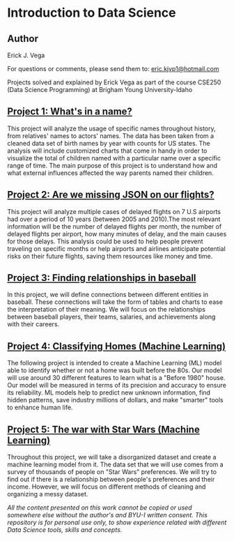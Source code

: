 # Introduction to Data Science

## Author
Erick J. Vega

For questions or comments, please send them to: eric.kjvp1@hotmail.com

Projects solved and explained by Erick Vega as part of the course CSE250 (Data Science Programming) at Brigham Young University-Idaho

## [Project 1: What's in a name?](Project1)
This project will analyze the usage of specific names throughout history, from relatives' names to actors' names. The data has been taken from a cleaned data set of birth names by year with counts for US states. The analysis will include customized charts that come in handy in order to visualize the total of children named with a particular name over a specific range of time. The main purpose of this project is to understand how and what external influences affected the way parents named their children.


## [Project 2: Are we missing JSON on our flights?](Project2)
This project will analyze multiple cases of delayed flights on 7 U.S airports had over a period of 10 years (between 2005 and 2010).The most relevant information will be the number of delayed flights per month, the number of delayed flights per airport, how many minutes of delay, and the main causes for those delays. This analysis could be used to help people prevent traveling on specific months or help airports and airlines anticipate potential risks on their future flights, saving them resources like money and time.


## [Project 3: Finding relationships in baseball](Project3)
In this project, we will define connections between different entities in baseball. These connections will take the form of tables and charts to ease the interpretation of their meaning. We will focus on the relationships between baseball players, their teams, salaries, and achievements along with their careers.


## [Project 4: Classifying Homes (Machine Learning)](Project4)
The following project is intended to create a Machine Learning (ML) model able to identify whether or not a home was built before the 80s. Our model will use around 30 different features to learn what is a "Before 1980" house. Our model will be measured in terms of its precision and accuracy to ensure its reliability. ML models help to predict new unknown information, find hidden patterns, save industry millions of dollars, and make "smarter" tools to enhance human life.


## [Project 5: The war with Star Wars (Machine Learning)](Project5)
Throughout this project, we will take a disorganized dataset and create a machine learning model from it. The data set that we will use comes from a survey of thousands of people on "Star Wars" preferences. We will try to find out if there is a relationship between people's preferences and their income. However, we will focus on different methods of cleaning and organizing a messy dataset.



*All the content presented on this work cannot be copied or used somewhere else without the author's and BYU-I written consent.
This repository is for personal use only, to show experience related with different Data Science tools, skills and concepts.*
